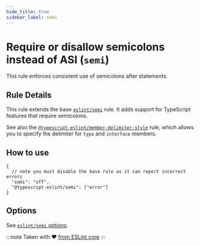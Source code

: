 ```yaml
---
hide_title: true
sidebar_label: semi
---
```


# Require or disallow semicolons instead of ASI (`semi`)

This rule enforces consistent use of semicolons after statements.

## Rule Details

This rule extends the base [`eslint/semi`](https://eslint.org/docs/rules/semi) rule.
It adds support for TypeScript features that require semicolons.

See also the [`@typescript-eslint/member-delimiter-style`](member-delimiter-style.md) rule, which allows you to specify the delimiter for `type` and `interface` members.

## How to use

```jsonc
{
  // note you must disable the base rule as it can report incorrect errors
  "semi": "off",
  "@typescript-eslint/semi": ["error"]
}
```

## Options

See [`eslint/semi` options](https://eslint.org/docs/rules/semi#options).

:::note
Taken with ❤ [from ESLint core](https://github.com/eslint/eslint/blob/master/docs/rules/semi.md)
:::
